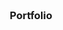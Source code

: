 <div align="center">
  <br />
    <a href="https://raksh56.vercel.app/" target="_blank">
    </a>
  <br />
    <a href="./images/Screenshot (2).png" target="_blank"></a>
    <a href="./images/Screenshot (4).png" target="_blank"></a>
    <a href="./images/Screenshot (5).png" target="_blank"></a>
    <a href="./images/Screenshot (6).png" target="_blank">
    </a>
  <br />
  <br />

  <h3 align="center">Portfolio</h3>

</div>



